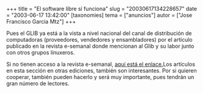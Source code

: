 +++
title = "El software libre sí funciona"
slug = "20030617134228657"
date = "2003-06-17 13:42:00"
[taxonomies]
tema = ["anuncios"]
autor = ["Jose Francisco Garcia Mtz"]
+++

Pues el GLIB ya está a la vista a nivel nacional del canal de
distribución de computadoras (proveedores, vendedores y ensambladores)
por el artículo publicado en la revista e-semanal donde mencionan al
Glib y su labor junto con otros grupos linuxeros.

<!-- more -->
Si no tienen acceso a la revista e-semanal, [aquí está el
enlace.](http://www.esemanal.com.mx/articulos.php?id_sec=5&id_art=112&id_ejemplar=)Los
artículos en esta sección en otras ediciones, también son interesantes.
Por si quieren cooperar, también pueden hacerlo y será muy importante,
pues tendrán un gran número de lectores.

